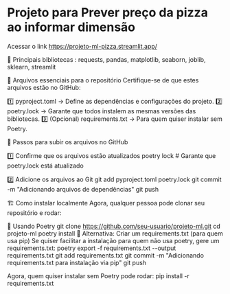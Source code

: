 # Projeto para Prever preço da pizza ao informar dimensão

Acessar o link https://projeto-ml-pizza.streamlit.app/

📌 Principais bibliotecas : requests, pandas, matplotlib, seaborn, joblib, sklearn, streamlit

📌 Arquivos essenciais para o repositório
Certifique-se de que estes arquivos estão no GitHub:

1️⃣ pyproject.toml → Define as dependências e configurações do projeto.
2️⃣ poetry.lock → Garante que todos instalem as mesmas versões das bibliotecas.
3️⃣ (Opcional) requirements.txt → Para quem quiser instalar sem Poetry.

🔧 Passos para subir os arquivos no GitHub

1️⃣ Confirme que os arquivos estão atualizados
poetry lock  # Garante que poetry.lock está atualizado

2️⃣ Adicione os arquivos ao Git
git add pyproject.toml poetry.lock
git commit -m "Adicionando arquivos de dependências"
git push

🏗️ Como instalar localmente
Agora, qualquer pessoa pode clonar seu repositório e rodar:

📌 Usando Poetry
git clone https://github.com/seu-usuario/projeto-ml.git
cd projeto-ml
poetry install
📌 Alternativa: Criar um requirements.txt (para quem usa pip)
Se quiser facilitar a instalação para quem não usa poetry, gere um requirements.txt:
poetry export -f requirements.txt --output requirements.txt
git add requirements.txt
git commit -m "Adicionando requirements.txt para instalação via pip"
git push

Agora, quem quiser instalar sem Poetry pode rodar:
pip install -r requirements.txt
